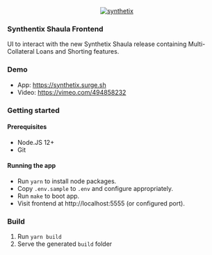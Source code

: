 <div align="center">
  <a href="https://synthetix.surge.sh">
    <img src="https://synthetix.surge.sh/shot.png" alt="synthetix" />
  </a>
</div>

### Synthentix Shaula Frontend

UI to interact with the new Synthetix Shaula release containing Multi-Collateral Loans and Shorting features.

### Demo

- App: https://synthetix.surge.sh
- Video: https://vimeo.com/494858232

### Getting started

#### Prerequisites

- Node.JS 12+
- Git

#### Running the app

- Run `yarn` to install node packages.
- Copy `.env.sample` to `.env` and configure appropriately.
- Run `make` to boot app.
- Visit frontend at http://localhost:5555 (or configured port).

### Build

1. Run `yarn build`
2. Serve the generated `build` folder
